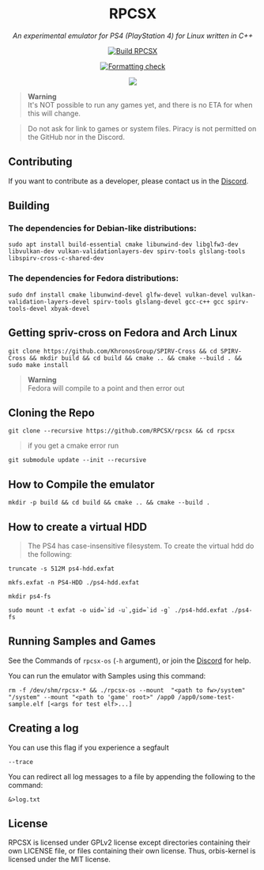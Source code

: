 <div align="center">
   
# RPCSX
*An experimental emulator for PS4 (PlayStation 4) for Linux written in C++*

[![Build RPCSX](../../../actions/workflows/rpcsx.yml/badge.svg)](../../../actions/workflows/rpcsx.yml)

[![Formatting check](../../../actions/workflows/format.yml/badge.svg)](../../../actions/workflows/format.yml)

[![](https://img.shields.io/discord/252023769500090368?color=5865F2&logo=discord&logoColor=white)](https://discord.gg/t6dzA4wUdG)

</div>

> **Warning** <br/>
> It's NOT possible to run any games yet, and there is no ETA for when this will change.

> Do not ask for link to games or system files. Piracy is not permitted on the GitHub nor in the Discord.


## Contributing

If you want to contribute as a developer, please contact us in the [Discord](https://discord.gg/t6dzA4wUdG).

## Building

### The dependencies for Debian-like distributions:
```   
sudo apt install build-essential cmake libunwind-dev libglfw3-dev libvulkan-dev vulkan-validationlayers-dev spirv-tools glslang-tools libspirv-cross-c-shared-dev
```

### The dependencies for Fedora distributions:

```
sudo dnf install cmake libunwind-devel glfw-devel vulkan-devel vulkan-validation-layers-devel spirv-tools glslang-devel gcc-c++ gcc spirv-tools-devel xbyak-devel
```

## Getting spriv-cross on Fedora and Arch Linux

```
git clone https://github.com/KhronosGroup/SPIRV-Cross && cd SPIRV-Cross && mkdir build && cd build && cmake .. && cmake --build . && sudo make install
```
> **Warning** <br/>
> Fedora will compile to a point and then error out

## Cloning the Repo

```
git clone --recursive https://github.com/RPCSX/rpcsx && cd rpcsx
```

> if you get a cmake error run
```
git submodule update --init --recursive
```
   
## How to Compile the emulator
   
```
mkdir -p build && cd build && cmake .. && cmake --build .
```

## How to create a virtual HDD

> The PS4 has case-insensitive filesystem. To create the virtual hdd do the following:
 
```
truncate -s 512M ps4-hdd.exfat
```

```
mkfs.exfat -n PS4-HDD ./ps4-hdd.exfat
```

```
mkdir ps4-fs
```

```
sudo mount -t exfat -o uid=`id -u`,gid=`id -g` ./ps4-hdd.exfat ./ps4-fs
```

## Running Samples and Games
   
See the Commands of `rpcsx-os` (`-h` argument), or join the [Discord](https://discord.gg/t6dzA4wUdG) for help.

You can run the emulator with Samples using this command:
   
```
rm -f /dev/shm/rpcsx-* && ./rpcsx-os --mount  "<path to fw>/system" "/system" --mount "<path to 'game' root>" /app0 /app0/some-test-sample.elf [<args for test elf>...]
```

## Creating a log

You can use this flag if you experience a segfault
    
```
--trace
``` 
    
You can redirect all log messages to a file by appending the following to the command:

```
&>log.txt
```
      


## License

RPCSX is licensed under GPLv2 license except directories containing their own LICENSE file, or files containing their own license.
Thus, orbis-kernel is licensed under the MIT license.

